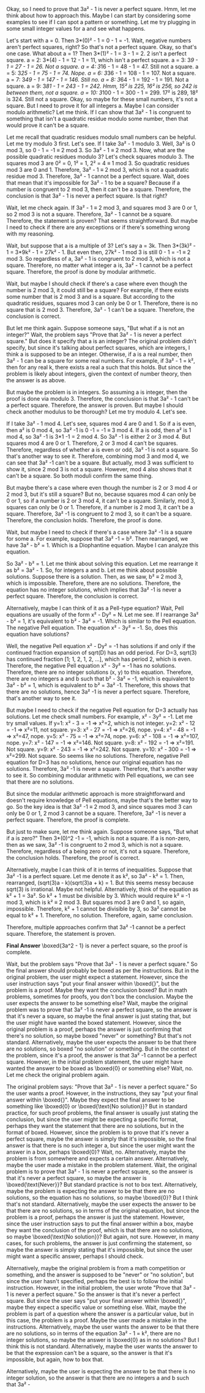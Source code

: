 <think>
Okay, so I need to prove that 3a² - 1 is never a perfect square. Hmm, let me think about how to approach this. Maybe I can start by considering some examples to see if I can spot a pattern or something. Let me try plugging in some small integer values for a and see what happens.

Let's start with a = 0. Then 3*(0)² - 1 = 0 - 1 = -1. Wait, negative numbers aren't perfect squares, right? So that's not a perfect square. Okay, so that's one case. What about a = 1? Then 3*(1)² - 1 = 3 - 1 = 2. 2 isn't a perfect square. a = 2: 3*(4) - 1 = 12 - 1 = 11, which isn't a perfect square. a = 3: 3*9 - 1 = 27 - 1 = 26. Not a square. a = 4: 3*16 - 1 = 48 - 1 = 47. Still not a square. a = 5: 3*25 - 1 = 75 - 1 = 74. Nope. a = 6: 3*36 - 1 = 108 - 1 = 107. Not a square. a = 7: 3*49 - 1 = 147 - 1 = 146. Still no. a = 8: 3*64 - 1 = 192 - 1 = 191. Not a square. a = 9: 3*81 - 1 = 243 - 1 = 242. Hmm, 15² is 225, 16² is 256, so 242 is between them, not a square. a = 10: 3*100 - 1 = 300 - 1 = 299. 17² is 289, 18² is 324. Still not a square. Okay, so maybe for these small numbers, it's not a square. But I need to prove it for all integers a. Maybe I can consider modulo arithmetic? Let me think. If I can show that 3a² - 1 is congruent to something that isn't a quadratic residue modulo some number, then that would prove it can't be a square.

Let me recall that quadratic residues modulo small numbers can be helpful. Let me try modulo 3 first. Let's see. If I take 3a² - 1 modulo 3. Well, 3a² is 0 mod 3, so 0 - 1 = -1 ≡ 2 mod 3. So 3a² - 1 ≡ 2 mod 3. Now, what are the possible quadratic residues modulo 3? Let's check squares modulo 3. The squares mod 3 are 0² = 0, 1² = 1, 2² = 4 ≡ 1 mod 3. So quadratic residues mod 3 are 0 and 1. Therefore, 3a² - 1 ≡ 2 mod 3, which is not a quadratic residue mod 3. Therefore, 3a² - 1 cannot be a perfect square. Wait, does that mean that it's impossible for 3a² - 1 to be a square? Because if a number is congruent to 2 mod 3, then it can't be a square. Therefore, the conclusion is that 3a² - 1 is never a perfect square. Is that right?

Wait, let me check again. If 3a² - 1 ≡ 2 mod 3, and squares mod 3 are 0 or 1, so 2 mod 3 is not a square. Therefore, 3a² - 1 cannot be a square. Therefore, the statement is proven? That seems straightforward. But maybe I need to check if there are any exceptions or if there's something wrong with my reasoning.

Wait, but suppose that a is a multiple of 3? Let's say a = 3k. Then 3*(3k)² - 1 = 3*9k² - 1 = 27k² - 1. But even then, 27k² - 1 mod 3 is still 0 - 1 = -1 ≡ 2 mod 3. So regardless of a, 3a² - 1 is congruent to 2 mod 3, which is not a square. Therefore, no matter what integer a is, 3a² - 1 cannot be a perfect square. Therefore, the proof is done by modular arithmetic.

Wait, but maybe I should check if there's a case where even though the number is 2 mod 3, it could still be a square? For example, if there exists some number that is 2 mod 3 and is a square. But according to the quadratic residues, squares mod 3 can only be 0 or 1. Therefore, there is no square that is 2 mod 3. Therefore, 3a² - 1 can't be a square. Therefore, the conclusion is correct.

But let me think again. Suppose someone says, "But what if a is not an integer?" Wait, the problem says "Prove that 3a² - 1 is never a perfect square." But does it specify that a is an integer? The original problem didn't specify, but since it's talking about perfect squares, which are integers, I think a is supposed to be an integer. Otherwise, if a is a real number, then 3a² - 1 can be a square for some real numbers. For example, if 3a² - 1 = k², then for any real k, there exists a real a such that this holds. But since the problem is likely about integers, given the context of number theory, then the answer is as above.

But maybe the problem is in integers. So assuming a is integer, then the proof is done via modulo 3. Therefore, the conclusion is that 3a² - 1 can't be a perfect square. Therefore, the answer is proven. But maybe I should check another modulus to be thorough? Let me try modulo 4. Let's see.

If I take 3a² - 1 mod 4. Let's see, squares mod 4 are 0 and 1. So if a is even, then a² is 0 mod 4, so 3a² -1 is 0 -1 = -1 ≡ 3 mod 4. If a is odd, then a² is 1 mod 4, so 3a² -1 is 3*1 -1 = 2 mod 4. So 3a² -1 is either 2 or 3 mod 4. But squares mod 4 are 0 or 1. Therefore, 2 or 3 mod 4 can't be squares. Therefore, regardless of whether a is even or odd, 3a² -1 is not a square. So that's another way to see it. Therefore, combining mod 3 and mod 4, we can see that 3a² -1 can't be a square. But actually, mod 3 was sufficient to show it, since 2 mod 3 is not a square. However, mod 4 also shows that it can't be a square. So both moduli confirm the same thing.

But maybe there's a case where even though the number is 2 or 3 mod 4 or 2 mod 3, but it's still a square? But no, because squares mod 4 can only be 0 or 1, so if a number is 2 or 3 mod 4, it can't be a square. Similarly, mod 3, squares can only be 0 or 1. Therefore, if a number is 2 mod 3, it can't be a square. Therefore, 3a² -1 is congruent to 2 mod 3, so it can't be a square. Therefore, the conclusion holds. Therefore, the proof is done.

Wait, but maybe I need to check if there's a case where 3a² -1 is a square for some a. For example, suppose that 3a² -1 = b². Then rearranged, we have 3a² - b² = 1. Which is a Diophantine equation. Maybe I can analyze this equation.

So 3a² - b² = 1. Let me think about solving this equation. Let me rearrange it as b² = 3a² - 1. So, for integers a and b. Let me think about possible solutions. Suppose there is a solution. Then, as we saw, b² ≡ 2 mod 3, which is impossible. Therefore, there are no solutions. Therefore, the equation has no integer solutions, which implies that 3a² -1 is never a perfect square. Therefore, the conclusion is correct.

Alternatively, maybe I can think of it as a Pell-type equation? Wait, Pell equations are usually of the form x² - Dy² = N. Let me see. If I rearrange 3a² - b² = 1, it's equivalent to b² - 3a² = -1. Which is similar to the Pell equation. The negative Pell equation. The equation x² - 3y² = -1. So, does this equation have solutions?

Well, the negative Pell equation x² - Dy² = -1 has solutions if and only if the continued fraction expansion of sqrt(D) has an odd period. For D=3, sqrt(3) has continued fraction [1; 1, 2, 1, 2, ...], which has period 2, which is even. Therefore, the negative Pell equation x² - 3y² = -1 has no solutions. Therefore, there are no integer solutions (x, y) to this equation. Therefore, there are no integers a and b such that b² - 3a² = -1, which is equivalent to 3a² - b² = 1, which is equivalent to b² = 3a² -1. Therefore, this shows that there are no solutions, hence 3a² -1 is never a perfect square. Therefore, that's another way to see it.

But maybe I need to check if the negative Pell equation for D=3 actually has solutions. Let me check small numbers. For example, x² - 3y² = -1. Let me try small values. If y=1: x² - 3 = -1 => x²=2, which is not integer. y=2: x² - 12 = -1 => x²=11, not square. y=3: x² - 27 = -1 => x²=26, nope. y=4: x² - 48 = -1 => x²=47, nope. y=5: x² - 75 = -1 => x²=74, nope. y=6: x² - 108 = -1 => x²=107, nope. y=7: x² - 147 = -1 => x²=146. Not square. y=8: x² - 192 = -1 => x²=191. Not square. y=9: x² - 243 = -1 => x²=242. Not square. y=10: x² - 300 = -1 => x²=299. Not square. So seems like no solutions. Therefore, negative Pell equation for D=3 has no solutions, hence our original equation has no solutions. Therefore, 3a² -1 is never a square. Therefore, that's another way to see it. So combining modular arithmetic with Pell equations, we can see that there are no solutions.

But since the modular arithmetic approach is more straightforward and doesn't require knowledge of Pell equations, maybe that's the better way to go. So the key idea is that 3a² -1 ≡ 2 mod 3, and since squares mod 3 can only be 0 or 1, 2 mod 3 cannot be a square. Therefore, 3a² -1 is never a perfect square. Therefore, the proof is complete.

But just to make sure, let me think again. Suppose someone says, "But what if a is zero?" Then 3*(0)^2 -1 = -1, which is not a square. If a is non-zero, then as we saw, 3a² -1 is congruent to 2 mod 3, which is not a square. Therefore, regardless of a being zero or not, it's not a square. Therefore, the conclusion holds. Therefore, the proof is correct.

Alternatively, maybe I can think of it in terms of inequalities. Suppose that 3a² -1 is a perfect square. Let me denote it as k², so 3a² - k² = 1. Then, rearranged, (sqrt(3)a - k)(sqrt(3)a + k) = 1. But this seems messy because sqrt(3) is irrational. Maybe not helpful. Alternatively, think of the equation as k² + 1 = 3a². So k² + 1 must be divisible by 3. Which would require k² ≡ -1 mod 3, which is k² ≡ 2 mod 3. But squares mod 3 are 0 and 1, so again, impossible. Therefore, k² + 1 cannot be divisible by 3, so 3a² cannot be equal to k² + 1. Therefore, no solution. Therefore, again, same conclusion.

Therefore, multiple approaches confirm that 3a² -1 cannot be a perfect square. Therefore, the statement is proven.

**Final Answer**
\boxed{3a^2 - 1} is never a perfect square, so the proof is complete.

Wait, but the problem says "Prove that 3a² - 1 is never a perfect square." So the final answer should probably be boxed as per the instructions. But in the original problem, the user might expect a statement. However, since the user instruction says "put your final answer within \boxed{}", but the problem is a proof. Maybe they want the conclusion boxed? But in math problems, sometimes for proofs, you don't box the conclusion. Maybe the user expects the answer to be something else? Wait, maybe the original problem was to prove that 3a² -1 is never a perfect square, so the answer is that it's never a square, so maybe the final answer is just stating that, but the user might have wanted the boxed statement. However, since the original problem is a proof, perhaps the answer is just confirming that there's no solution, so maybe boxed "never" or something? But that's not standard. Alternatively, maybe the user expects the answer to be that there are no solutions, so boxed "no solution" or something. But in the context of the problem, since it's a proof, the answer is that 3a² -1 cannot be a perfect square. However, in the initial problem statement, the user might have wanted the answer to be boxed as \boxed{0} or something else? Wait, no. Let me check the original problem again.

The original problem says: "Prove that 3a² - 1 is never a perfect square." So the user wants a proof. However, in the instructions, they say "put your final answer within \boxed{}". Maybe they expect the final answer to be something like \boxed{0} or \boxed{\text{No solution}}? But in standard practice, for such proof problems, the final answer is usually just stating the conclusion, but since the user might be expecting a specific format, perhaps they want the statement that there are no solutions, but in the format of boxed. However, since the problem is to prove that it's never a perfect square, maybe the answer is simply that it's impossible, so the final answer is that there is no such integer a, but since the user might want the answer in a box, perhaps \boxed{0}? Wait, no. Alternatively, maybe the problem is from somewhere and expects a certain answer. Alternatively, maybe the user made a mistake in the problem statement. Wait, the original problem is to prove that 3a² - 1 is never a perfect square, so the answer is that it's never a perfect square, so maybe the answer is \boxed{\text{Never}}? But standard practice is not to box text. Alternatively, maybe the problem is expecting the answer to be that there are no solutions, so the equation has no solutions, so maybe \boxed{0}? But I think that's not standard. Alternatively, maybe the user expects the answer to be that there are no solutions, so in terms of the original equation, but since the problem is a proof, perhaps the answer is just the statement. However, since the user instruction says to put the final answer within a box, maybe they want the conclusion of the proof, which is that there are no solutions, so maybe \boxed{\text{No solution}}? But again, not sure. However, in many cases, for such problems, the answer is just confirming the statement, so maybe the answer is simply stating that it's impossible, but since the user might want a specific answer, perhaps I should check.

Alternatively, maybe the original problem is from a math competition or something, and the answer is supposed to be "never" or "no solution", but since the user hasn't specified, perhaps the best is to follow the initial instruction. However, in the initial problem, the user wrote "Prove that 3a² - 1 is never a perfect square." So the answer is that it's never a perfect square. But since the user says "put your final answer within \boxed{}", maybe they expect a specific value or something else. Wait, maybe the problem is part of a question where the answer is a particular value, but in this case, the problem is a proof. Maybe the user made a mistake in the instructions. Alternatively, maybe the user wants the answer to be that there are no solutions, so in terms of the equation 3a² - 1 = k², there are no integer solutions, so maybe the answer is \boxed{0} as in no solutions? But I think this is not standard. Alternatively, maybe the user wants the answer to be that the expression can't be a square, so the answer is that it's impossible, but again, how to box that. 

Alternatively, maybe the user is expecting the answer to be that there is no integer solution, so the answer is that there are no integers a and b such that 3a² -